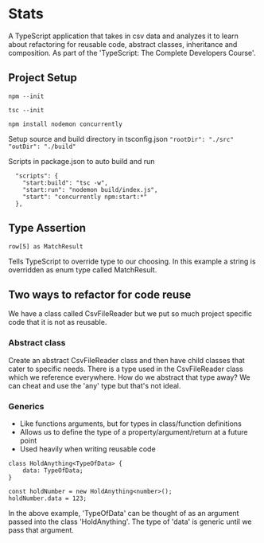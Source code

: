 # Stats
A TypeScript application that takes in csv data and analyzes it to learn about refactoring for reusable code, abstract classes, inheritance and composition. As part of the 'TypeScript: The Complete Developers Course'.

## Project Setup
`npm --init`

`tsc --init`

`npm install nodemon concurrently`

Setup source and build directory in tsconfig.json
`"rootDir": "./src"` `"outDir": "./build"`

Scripts in package.json to auto build and run
```
  "scripts": {
    "start:build": "tsc -w",
    "start:run": "nodemon build/index.js",
    "start": "concurrently npm:start:*"
  },
```

## Type Assertion
`row[5] as MatchResult`

Tells TypeScript to override type to our choosing. In this example a string is overridden as enum type called MatchResult.

## Two ways to refactor for code reuse
We have a class called CsvFileReader but we put so much project specific code that it is not as reusable.

### Abstract class
Create an abstract CsvFileReader class and then have child classes that cater to specific needs. There is a type used in the CsvFileReader class which we reference everywhere. How do we abstract that type away? We can cheat and use the 'any' type but that's not ideal.

### Generics
- Like functions arguments, but for types in class/function definitions
- Allows us to define the type of a property/argument/return at a future point
- Used heavily when writing reusable code

```
class HoldAnything<TypeOfData> {
	data: TypeOfData;
}

const holdNumber = new HoldAnything<number>();
holdNumber.data = 123;
```

In the above example, 'TypeOfData' can be thought of as an argument passed into the class 'HoldAnything'. The type of 'data' is generic until we pass that argument.